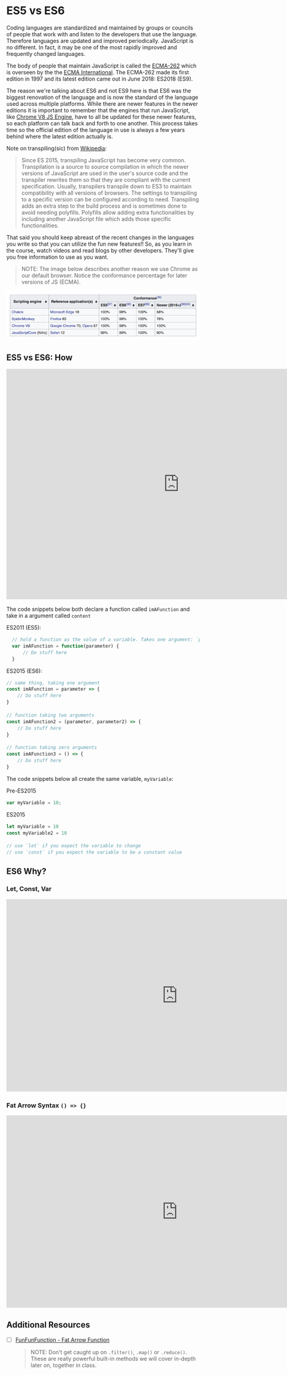 # ES5 vs ES6

Coding languages are standardized and maintained by groups or councils of people that work with and listen to the developers that use the language. Therefore languages are updated and improved periodically. JavaScript is no different. In fact, it may be one of the most rapidly improved and frequently changed languages.

The body of people that maintain JavaScript is called the [ECMA-262](https://en.wikipedia.org/wiki/ECMAScript) which is overseen by the the [ECMA International](https://en.wikipedia.org/wiki/Ecma_International). The ECMA-262 made its first edition in 1997 and its latest edition came out in June 2018: ES2018 (ES9).

The reason we're talking about ES6 and not ES9 here is that ES6 was the biggest renovation of the language and is now the standard of the language used across multiple platforms. While there are newer features in the newer editions it is important to remember that the engines that run JavaScript, like [Chrome V8 JS Engine](https://en.wikipedia.org/wiki/V8_(JavaScript_engine)), have to all be updated for these newer features, so each platform can talk back and forth to one another. This process takes time so the official edition of the language in use is always a few years behind where the latest edition actually is.

Note on transpiling(sic) from [Wikipedia](https://en.wikipedia.org/wiki/ECMAScript):

> Since ES 2015, transpiling JavaScript has become very common. Transpilation is a source to source compilation in which the newer versions of JavaScript are used in the user's source code and the transpiler rewrites them so that they are compliant with the current specification. Usually, transpilers transpile down to ES3 to maintain compatibility with all versions of browsers. The settings to transpiling to a specific version can be configured according to need. Transpiling adds an extra step to the build process and is sometimes done to avoid needing polyfills. Polyfills allow adding extra functionalities by including another JavaScript file which adds those specific functionalities.

That said you should keep abreast of the recent changes in the languages you write so that you can utilize the fun new features!! So, as you learn in the course, watch videos and read blogs by other developers. They'll give you free information to use as you want.

  > NOTE: The image below describes another reason we use Chrome as our default browser. Notice the conformance percentage for later versions of JS (ECMA).

![JS-version-compatibility-table](./../images/JS-version-compatibility-table.png)

## ES5 vs ES6: How

<iframe src="https://player.vimeo.com/video/377103400" width="900" height="600" frameborder="0" allow="autoplay; fullscreen" allowfullscreen></iframe>

The code snippets below both declare a function called `imAFunction` and take in a argument called `content`

ES2011 (ES5):

```javascript
  // hold a function as the value of a variable. Takes one argument: `parameter`
  var imAFunction = function(parameter) {
      // Do stuff here
  }
```

ES2015 (ES6):

```javascript
// same thing, taking one argument
const imAFunction = parameter => {
    // Do stuff here
}

// function taking two arguments
const imAFunction2 = (parameter, parameter2) => {
    // Do stuff here
}

// function taking zero arguments
const imAFunction3 = () => {
    // Do stuff here
}
```

The code snippets below all create the same variable, `myVariable`:

Pre-ES2015

```javascript
var myVariable = 10;
```

ES2015

```javascript
let myVariable = 10 
const myVariable2 = 10

// use `let` if you expect the variable to change
// use `const` if you expect the variable to be a constant value
```

## ES6 Why?

### Let, Const, Var

<iframe width="891" height="501" src="https://www.youtube.com/embed/sjyJBL5fkp8" frameborder="0" allow="accelerometer; autoplay; clipboard-write; encrypted-media; gyroscope; picture-in-picture" allowfullscreen></iframe>

### Fat Arrow Syntax `() => {}`

<iframe width="891" height="501" src="https://www.youtube.com/embed/RGUAZbXTtP8" frameborder="0" allow="accelerometer; autoplay; clipboard-write; encrypted-media; gyroscope; picture-in-picture" allowfullscreen></iframe>

## Additional Resources

- [ ] [FunFunFunction - Fat Arrow Function](https://youtu.be/6sQDTgOqh-I)

  > NOTE: Don't get caught up on `.filter()`, `.map()` or `.reduce()`. These are really powerful built-in methods we will cover in-depth later on, together in class.